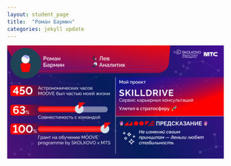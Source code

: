```yaml
---
layout: student_page
title:  "Роман Бармин"
categories: jekyll update
---
```

<img class="img-fluid" src="/img/posts/Роман Бармин.png" alt="moove-2">
